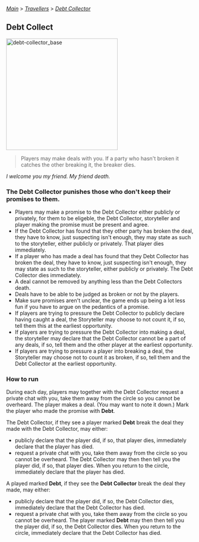 [*Main*](https://github.com/PowerofMoll/Mining-Timing---A-fancreation-to-Blood-on-the-Clocktower/blob/main) > [_Travellers_](https://github.com/PowerofMoll/Mining-Timing---A-fancreation-to-Blood-on-the-Clocktower/blob/main/Travellers/README.md) > [_Debt Collector_](https://github.com/PowerofMoll/Mining-Timing---A-fancreation-to-Blood-on-the-Clocktower/blob/main/Travellers/Debt-Collector/README.md)

## Debt Collect

<img src="https://github.com/user-attachments/assets/40e6173e-ff47-4eec-9879-7a9bc2eeb72f" alt="debt-collector_base" width="300" height="300">

> Players may make deals with you. If a party who hasn't broken it catches the other breaking it, the breaker dies.

*I welcome you my friend. My friend death.*

### The Debt Collector punishes those who don't keep their promises to them.
- Players may make a promise to the Debt Collector either publicly or privately, for them to be eligeble, the Debt Collector, storyteller and player making the promise must be present and agree.
- If the Debt Collector has found that they other party has broken the deal, they have to know, just suspecting isn't enough, they may state as such to the storyteller, either publicly or privately. That player dies immediately.
- If a player who has made a deal has found that they Debt Collector has broken the deal, they have to know, just suspecting isn't enough, they may state as such to the storyteller, either publicly or privately. The Debt Collector dies immediately.
- A deal cannot be removed by anything less than the Debt Collectors death.
- Deals have to be able to be judged as broken or not by the players.
- Make sure promises aren't unclear, the game ends up being a lot less fun if you have to argue on the pedantics of a promise.
- If players are trying to pressure the Debt Collector to publicly declare having caught a deal, the Storyteller may choose to not count it, if so, tell them this at the earliest opportunity.
- If players are trying to pressure the Debt Collector into making a deal, the storyteller may declare that the Debt Collector cannot be a part of any deals, if so, tell them and the other player at the earliest opportunity.
- If players are trying to pressure a player into breaking a deal, the Storyteller may choose not to count it as broken, if so, tell them and the Debt Collector at the earliest opportunity.

### How to run
During each day, players may together with the Debt Collector request a private chat with you, take them away from the circle so you cannot be overheard. The player makes a deal. (You may want to note it down.) Mark the player who made the promise with **Debt**. 

The Debt Collector, if they see a player marked **Debt** break the deal they made with the Debt Collector, may either:
- publicly declare that the player did, if so, that player dies, immediately declare that the player has died.
- request a private chat with you, take them away from the circle so you cannot be overheard. The Debt Collector may then then tell you the player did, if so, that player dies. When you return to the circle, immediately declare that the player has died.

A played marked **Debt**, if they see the **Debt Collector** break the deal they made, may either:
- publicly declare that the player did, if so, the Debt Collector dies, immediately declare that the Debt Collector has died.
- request a private chat with you, take them away from the circle so you cannot be overheard. The player marked **Debt** may then then tell you the player did, if so, the Debt Collector dies. When you return to the circle, immediately declare that the Debt Collector has died.

